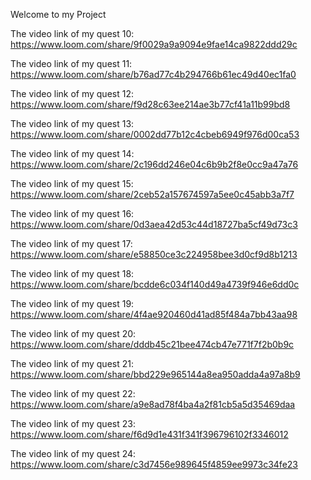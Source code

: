Welcome to my Project

The video link of my quest 10:
https://www.loom.com/share/9f0029a9a9094e9fae14ca9822ddd29c

The video link of my quest 11:
https://www.loom.com/share/b76ad77c4b294766b61ec49d40ec1fa0

The video link of my quest 12:
https://www.loom.com/share/f9d28c63ee214ae3b77cf41a11b99bd8

The video link of my quest 13:
https://www.loom.com/share/0002dd77b12c4cbeb6949f976d00ca53

The video link of my quest 14:
https://www.loom.com/share/2c196dd246e04c6b9b2f8e0cc9a47a76

The video link of my quest 15:
https://www.loom.com/share/2ceb52a157674597a5ee0c45abb3a7f7

The video link of my quest 16:
https://www.loom.com/share/0d3aea42d53c44d18727ba5cf49d73c3

The video link of my quest 17:
https://www.loom.com/share/e58850ce3c224958bee3d0cf9d8b1213

The video link of my quest 18:
https://www.loom.com/share/bcdde6c034f140d49a4739f946e6dd0c

The video link of my quest 19:
https://www.loom.com/share/4f4ae920460d41ad85f484a7bb43aa98

The video link of my quest 20:
https://www.loom.com/share/dddb45c21bee474cb47e771f7f2b0b9c

The video link of my quest 21:
https://www.loom.com/share/bbd229e965144a8ea950adda4a97a8b9

The video link of my quest 22:
https://www.loom.com/share/a9e8ad78f4ba4a2f81cb5a5d35469daa

The video link of my quest 23:
https://www.loom.com/share/f6d9d1e431f341f396796102f3346012

The video link of my quest 24:
https://www.loom.com/share/c3d7456e989645f4859ee9973c34fe23